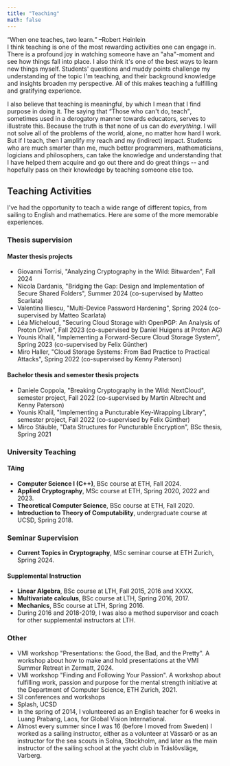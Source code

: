 ```yaml
---
title: "Teaching"
math: false
---
```


<q>When one teaches, two learn.</q> –Robert Heinlein  
I think teaching is one of the most rewarding activities one can engage in.
There is a profound joy in watching someone have an "aha"-moment and see how things fall into place.
I also think it's one of the best ways to learn new things myself.
Students' questions and muddy points challenge my understanding of the topic I'm teaching, and their background knowledge and insights broaden my perspective.
All of this makes teaching a fulfilling and gratifying experience.

I also believe that teaching is meaningful, by which I mean that I find purpose in doing it.
The saying that <q>Those who can't do, teach</q>, sometimes used in a derogatory manner towards educators, serves to illustrate this.
Because the truth is that none of us can do _everything_.
I will not solve all of the problems of the world, alone, no matter how hard I work.
But if I teach, then I amplify my reach and my (indirect) impact.
Students who are much smarter than me, much better programmers, mathematicians, logicians and philosophers, can take the knowledge and understanding that I have helped them acquire and go out there and do great things -- and hopefully pass on their knowledge by teaching someone else too.

## Teaching Activities
I've had the opportunity to teach a wide range of different topics, from sailing to English and mathematics.
Here are some of the more memorable experiences.

### Thesis supervision
#### Master thesis projects
* Giovanni Torrisi, "Analyzing Cryptography in the Wild: Bitwarden", Fall 2024
* Nicola Dardanis, "Bridging the Gap: Design and Implementation of Secure Shared Folders", Summer 2024 (co-supervised by Matteo Scarlata)
* Valentina Iliescu, "Multi-Device Password Hardening", Spring 2024 (co-supervised by Matteo Scarlata)
* Léa Micheloud, "Securing Cloud Storage with OpenPGP: An Analysis of Proton Drive", Fall 2023 (co-supervised by Daniel Huigens at Proton AG)
* Younis Khalil, "Implementing a Forward-Secure Cloud Storage System", Spring 2023 (co-supervised by Felix Günther)
* Miro Haller, "Cloud Storage Systems: From Bad Practice to Practical Attacks", Spring 2022 (co-supervised by Kenny Paterson)

#### Bachelor thesis and semester thesis projects
* Daniele Coppola, "Breaking Cryptography in the Wild: NextCloud", semester project, Fall 2022 (co-supervised by Martin Albrecht and Kenny Paterson)
* Younis Khalil, "Implementing a Puncturable Key-Wrapping Library", semester project, Fall 2022 (co-supervised by Felix Günther)
* Mirco Stäuble, "Data Structures for Puncturable Encryption", BSc thesis, Spring 2021

### University Teaching  
#### TAing
* **Computer Science I (C++)**, BSc course at ETH, Fall 2024.
* **Applied Cryptography**, MSc course at ETH, Spring 2020, 2022 and 2023.
* **Theoretical Computer Science**, BSc course at ETH, Fall 2020.
* **Introduction to Theory of Computability**, undergraduate course at UCSD, Spring 2018.

### Seminar Supervision
* **Current Topics in Cryptography**, MSc seminar course at ETH Zurich, Spring 2024.

#### Supplemental Instruction
* **Linear Algebra**, BSc course at LTH, Fall 2015, 2016 and XXXX.
* **Multivariate calculus**, BSc course at LTH, Spring 2016, 2017.
* **Mechanics**, BSc course at LTH, Spring 2016.
* During 2016 and 2018-2019, I was also a method supervisor and coach for other supplemental instructors at LTH.

### Other
* VMI workshop "Presentations: the Good, the Bad, and the Pretty". A workshop about how to make and hold presentations at the VMI Summer Retreat in Zermatt, 2024.
* VMI workshop "Finding and Following Your Passion". A workshop about fulfilling work, passion and purpose for the mental strength initiative at the Department of Computer Science, ETH Zurich, 2021.
* SI conferences and workshops
* Splash, UCSD
* In the spring of 2014, I volunteered as an English teacher for 6 weeks in Luang Prabang, Laos, for Global Vision International.
* Almost every summer since I was 16 (before I moved from Sweden) I worked as a sailing instructor, either as a volunteer at Vässarö or as an instructor for the sea scouts in Solna, Stockholm, and later as the main instructor of the sailing school at the yacht club in Träslövsläge, Varberg.
